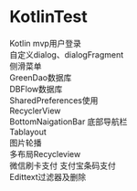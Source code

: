 # KotlinTest

Kotlin mvp用户登录  
自定义dialog、dialogFragment  
侧滑菜单  
GreenDao数据库  
DBFlow数据库  
SharedPreferences使用  
RecyclerView  
BottomNaigationBar 底部导航栏  
Tablayout  
图片轮播  
多布局Recycleview    
微信刷卡支付
支付宝条码支付  
Edittext过滤器及删除

